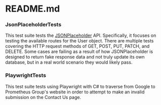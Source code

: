 # README.md

### JsonPlaceholderTests

This test suite tests the [JSONPlaceholder](https://jsonplaceholder.typicode.com/) API. Specifically, it focuses on testing the available routes for the User object. There are multiple tests covering the HTTP request methods of GET, POST, PUT, PATCH, and DELETE. Some cases are failing as a result of how JSONPlaceholder is designed to return fake response data and not truly update its own database, but in a real world scenario they would likely pass.



### PlaywrightTests

This test suite tests using Playwright with C# to traverse from Google to Prometheus Group's website in order to attempt to make an invalid submission on the Contact Us page.

